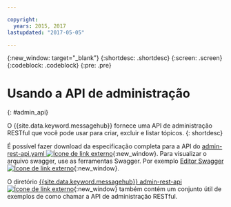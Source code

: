 ```yaml
---

copyright:
  years: 2015, 2017
lastupdated: "2017-05-05"

---
```


{:new_window: target="_blank"}
{:shortdesc: .shortdesc}
{:screen: .screen}
{:codeblock: .codeblock}
{:pre: .pre}

# Usando a API de administração
{: #admin_api}

O {{site.data.keyword.messagehub}} fornece uma API de administração RESTful que você pode
usar para criar, excluir e listar tópicos.
{: shortdesc}

É possível fazer download da especificação completa para a API do [admin-rest-api.yaml ![Ícone de link externo](../../icons/launch-glyph.svg "Ícone de link externo")](https://github.com/ibm-messaging/message-hub-docs/blob/master/admin-rest-api/admin-rest-api.yaml){:new_window}.
Para visualizar o arquivo swagger, use as ferramentas Swagger. Por exemplo [Editor Swagger ![Ícone de link externo](../../icons/launch-glyph.svg "Ícone de link externo")](http://editor.swagger.io/#/){:new_window}.

O diretório [{{site.data.keyword.messagehub}} admin-rest-api ![Ícone de link externo](../../icons/launch-glyph.svg "Ícone de link externo")](https://github.com/ibm-messaging/message-hub-docs/tree/master/admin-rest-api){:new_window} também contém um conjunto útil de exemplos de como chamar a API de administração RESTful.


